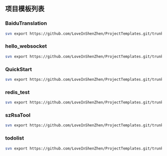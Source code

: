 ## 项目模板列表

### BaiduTranslation
```bash
svn export https://github.com/LoveInShenZhen/ProjectTemplates.git/trunk/samples/BaiduTranslation

```

### hello_websocket
```bash
svn export https://github.com/LoveInShenZhen/ProjectTemplates.git/trunk/samples/hello_websocket

```

### QuickStart
```bash
svn export https://github.com/LoveInShenZhen/ProjectTemplates.git/trunk/samples/QuickStart

```

### redis_test
```bash
svn export https://github.com/LoveInShenZhen/ProjectTemplates.git/trunk/samples/redis_test

```

### szRsaTool
```bash
svn export https://github.com/LoveInShenZhen/ProjectTemplates.git/trunk/samples/szRsaTool

```

### todolist
```bash
svn export https://github.com/LoveInShenZhen/ProjectTemplates.git/trunk/samples/todolist

```